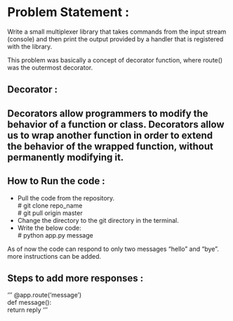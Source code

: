 <h1>Problem Statement :</h1> 
Write a small multiplexer library that takes commands from the input stream (console) and then print the output provided by a handler that is registered with the library.

This problem was basically a concept of decorator function, where route() was the outermost decorator.

<h2>Decorator :<h2>
Decorators allow programmers to modify the behavior of a function or class. Decorators allow us to wrap another function in order to extend the behavior of the wrapped function, without permanently modifying it.

<h2>How to Run the code :</h2>
<ul>
<li>Pull the code from the repository.</li>
    # git clone repo_name</br>
    # git pull origin master
<li>Change the directory to the git directory in the terminal.</li>
<li>Write the below code:</li>
    # python app.py message
</ul>

As of now the code can respond to only two messages “hello” and “bye”.
more instructions can be added.

<h2>Steps to add more responses :</h2>

‘’’
  @app.route(‘message’)</br>
   def message():</br>
    return reply
‘’’
